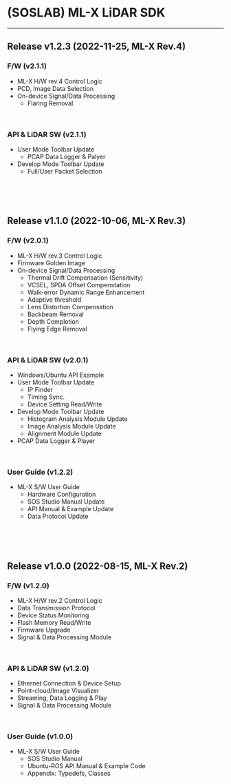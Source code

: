 # (SOSLAB) ML-X LiDAR SDK
---
## Release v1.2.3 (2022-11-25, ML-X Rev.4) 

### F/W (v2.1.1)
- ML-X H/W rev.4 Control Logic
- PCD, Image Data Selection
- On-device Signal/Data Processing
	- Flaring Removal 
<br/>

### API & LiDAR SW (v2.1.1)
- User Mode Toolbar Update
	- PCAP Data Logger & Palyer
- Develop Mode Toolbar Update
	- Full/User Packet Selection
<br/>
<br/>
<br/>


## Release v1.1.0 (2022-10-06, ML-X Rev.3) 

### F/W (v2.0.1)
- ML-X H/W rev.3 Control Logic
- Firmware Golden Image
- On-device Signal/Data Processing
	- Thermal Drift Compensation (Sensitivity) 
	- VCSEL, SPDA Offset Compenstation
	- Walk-error Dynamic Range Enhancement
	- Adaptive threshold
	- Lens Distortion Compensation
	- Backbeam Removal
	- Depth Completion
	- Flying Edge Removal 
<br/>

### API & LiDAR SW (v2.0.1)
- Windows/Ubuntu API Example
- User Mode Toolbar Update
	- IP Finder	
	- Timing Sync.
	- Device Setting Read/Write
- Develop Mode Toolbar Update
	- Histogram Analysis Module Update
	- Image Analysis Module Update
	- Alignment Module Update
- PCAP Data Logger & Player
<br/>

### User Guide (v1.2.2)
- ML-X S/W User Guide
	- Hardware Configuration
	- SOS Studio Manual Update
	- API Manual & Example Update
	- Data Protocol Update
<br/>
<br/>
<br/>

## Release v1.0.0 (2022-08-15, ML-X Rev.2) 

### F/W (v1.2.0)
- ML-X H/W rev.2 Control Logic
- Data Transmission Protocol
- Device Status Monitoring
- Flash Memory Read/Write 
- Firmware Upgrade 
- Signal & Data Processing Module
<br/>

### API & LiDAR SW (v1.2.0)
- Ethernet Connection & Device Setup
- Point-cloud/Image Visualizer
- Streaming, Data Logging & Play
- Signal & Data Processing Module
<br/>

### User Guide (v1.0.0)
- ML-X S/W User Guide
	- SOS Studio Manual
	- Ubuntu-ROS API Manual & Example Code
	- Appendix: Typedefs, Classes
<br/>
<br/>
<br/>